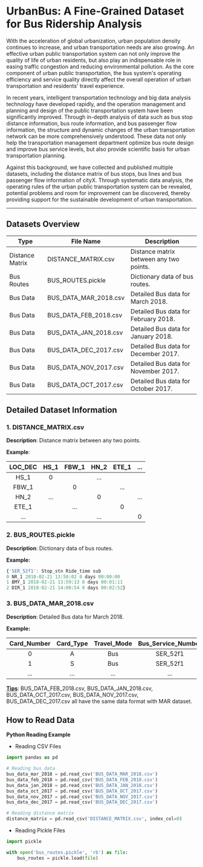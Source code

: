 # UrbanBus: A Fine-Grained Dataset for Bus Ridership Analysis
With the acceleration of global urbanization, urban population density continues to increase, and urban transportation needs are also growing. An effective urban public transportation system can not only improve the quality of life of urban residents, but also play an indispensable role in easing traffic congestion and reducing environmental pollution. As the core component of urban public transportation, the bus system's operating efficiency and service quality directly affect the overall operation of urban transportation and residents' travel experience.

In recent years, intelligent transportation technology and big data analysis technology have developed rapidly, and the operation management and planning and design of the public transportation system have been significantly improved. Through in-depth analysis of data such as bus stop distance information, bus route information, and bus passenger flow information, the structure and dynamic changes of the urban transportation network can be more comprehensively understood. These data not only help the transportation management department optimize bus route design and improve bus service levels, but also provide scientific basis for urban transportation planning.

Against this background, we have collected and published multiple datasets, including the distance matrix of bus stops, bus lines and bus passenger flow information of cityX. Through systematic data analysis, the operating rules of the urban public transportation system can be revealed, potential problems and room for improvement can be discovered, thereby providing support for the sustainable development of urban transportation.

------

## Datasets Overview

| Type           | File Name              | Description                              |
| -------------- | ---------------------- | ---------------------------------------- |
| Distance Matrix| DISTANCE_MATRIX.csv    | Distance matrix between any two points.  |
| Bus Routes     | BUS_ROUTES.pickle      | Dictionary data of bus routes.           |
| Bus Data       | BUS_DATA_MAR_2018.csv  | Detailed Bus data for March 2018.        |
| Bus Data       | BUS_DATA_FEB_2018.csv  | Detailed Bus data for February 2018.     |
| Bus Data       | BUS_DATA_JAN_2018.csv  | Detailed Bus data for January 2018.      |
| Bus Data       | BUS_DATA_DEC_2017.csv  | Detailed Bus data for December 2017.     |
| Bus Data       | BUS_DATA_NOV_2017.csv| Detailed Bus data for November 2017.     |
| Bus Data       | BUS_DATA_OCT_2017.csv  | Detailed Bus data for October 2017.      |






## Detailed Dataset Information

### 1. DISTANCE_MATRIX.csv

**Description**: Distance matrix between any two points.

**Example**:

| LOC_DEC | HS_1  | FBW_1 | HN_2  | ETE_1 |  ...  |
| :-----: | :---: | :---: | :---: | :---: | :---: |
|  HS_1   |   0   |       |  ...  |       |       |
|  FBW_1  |       |   0   |       |  ...  |       |
|  HN_2   |  ...  |       |   0   |       |  ...  |
|  ETE_1  |       |  ...  |       |   0   |       |
|   ...   |       |       |  ...  |       |   0   |

### 2. BUS_ROUTES.pickle

**Description**: Dictionary data of bus routes.

**Example:**

```javascript
{'SER_52f1': Stop_stn Ride_time sub
0 NR_1 2018-02-21 13:58:02 0 days 00:00:00
1 BMY_1 2018-02-21 13:59:13 0 days 00:01:11
2 DIR_1 2018-02-21 14:00:54 0 days 00:02:52}

```

### 3. BUS_DATA_MAR_2018.csv

**Description**: Detailed Bus data for March 2018.

**Example:**

| Card_Number | Card_Type | Travel_Mode | Bus_Service_Number | Direction | Bus_Trip_Num | Bus_Reg_Num | Boarding_stop_stn | Alighting_stop_stn | Ride_start_date | Ride_start_time | Ride_end_date | Ride_end_time |
| :---------: | :-------: | :---------: | :----------------: | :-------: | :----------: | :---------: | :---------------: | :----------------: | :-------------: | :-------------: | :-----------: | :-----------: |
|      0      |     A     |     Bus     |      SER_52f1      |   Start   |  TRIP_6b86   |  REG_736e   |       JH_1        |       DGE_1        |   2018-03-10    |    09:38:48     |  2018-03-10   |   09:50:19    |
|      1      |     S     |     Bus     |      SER_52f1      |   Start   |  TRIP_7902   |  REG_C775   |       IU_2        |        CU_1        |   2018-03-09    |    16:00:50     |  2018-03-09   |   16:04:58    |
|     ...     |    ...    |     ...     |        ...         |    ...    |     ...      |     ...     |        ...        |        ...         |       ...       |       ...       |      ...      |      ...      |

**<u>Tips</u>**: BUS_DATA_FEB_2018.csv, BUS_DATA_JAN_2018.csv, BUS_DATA_OCT_2017.csv, BUS_DATA_NOV_2017.csv, BUS_DATA_DEC_2017.csv  all have the same data format with MAR dataset.

## How to Read Data

**Python Reading Example**

- Reading CSV Files

```python
import pandas as pd

# Reading bus data
bus_data_mar_2018 = pd.read_csv('BUS_DATA_MAR_2018.csv')
bus_data_feb_2018 = pd.read_csv('BUS_DATA_FEB_2018.csv')
bus_data_jan_2018 = pd.read_csv('BUS_DATA_JAN_2018.csv')
bus_data_oct_2017 = pd.read_csv('BUS_DATA_OCT_2017.csv')
bus_data_nov_2017 = pd.read_csv('BUS_DATA_NOV_2017.csv')
bus_data_dec_2017 = pd.read_csv('BUS_DATA_DEC_2017.csv')

# Reading distance matrix
distance_matrix = pd.read_csv('DISTANCE_MATRIX.csv', index_col=0)
```



- Reading Pickle Files

```python
import pickle

with open('bus_routes.pickle', 'rb') as file:
    bus_routes = pickle.load(file)

```



